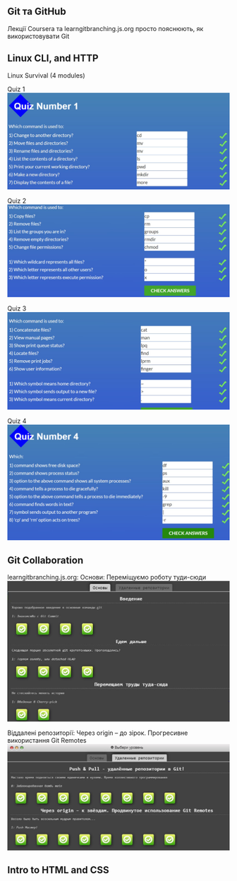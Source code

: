 ## Git та GitHub
Лекції Coursera та learngitbranching.js.org просто пояснюють, як використовувати Git


## Linux CLI, and HTTP
Linux Survival (4 modules)
<p> Quiz 1 <img src="https://github.com/Brontozyabra/kottans-frontend/blob/main/task_linux_cli/scr01.jpg">
<p> Quiz 2 <img src="https://github.com/Brontozyabra/kottans-frontend/blob/main/task_linux_cli/scr02.jpg">
<p> Quiz 3 <img src="https://github.com/Brontozyabra/kottans-frontend/blob/main/task_linux_cli/scr03.jpg">
<p> Quiz 4 <img src="https://github.com/Brontozyabra/kottans-frontend/blob/main/task_linux_cli/scr04.jpg">

## Git Collaboration
learngitbranching.js.org:
Основи: Переміщуємо роботу туди-сюди
<img src="https://github.com/Brontozyabra/kottans-frontend/blob/main/task_git_collaboration/1111.JPG?raw=true">

 Віддалені репозиторії: Через origin – до зірок. Прогресивне використання Git Remotes
<img src="https://github.com/Brontozyabra/kottans-frontend/blob/main/task_git_collaboration/3333.JPG?raw=true">

 ## Intro to HTML and CSS
 
